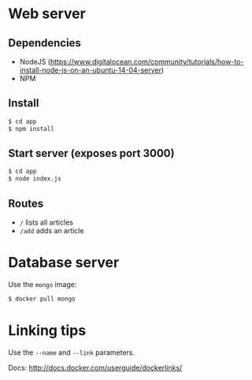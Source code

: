 # Web server

## Dependencies

* NodeJS (https://www.digitalocean.com/community/tutorials/how-to-install-node-js-on-an-ubuntu-14-04-server)
* NPM

## Install

```sh
$ cd app
$ npm install
```

## Start server (exposes port 3000)

```sh
$ cd app
$ node index.js
```

## Routes

* `/` lists all articles
* `/add` adds an article

# Database server

Use the `mongo` image:

```sh
$ docker pull mongo
```

# Linking tips

Use the `--name` and `--link` parameters.

Docs: http://docs.docker.com/userguide/dockerlinks/
